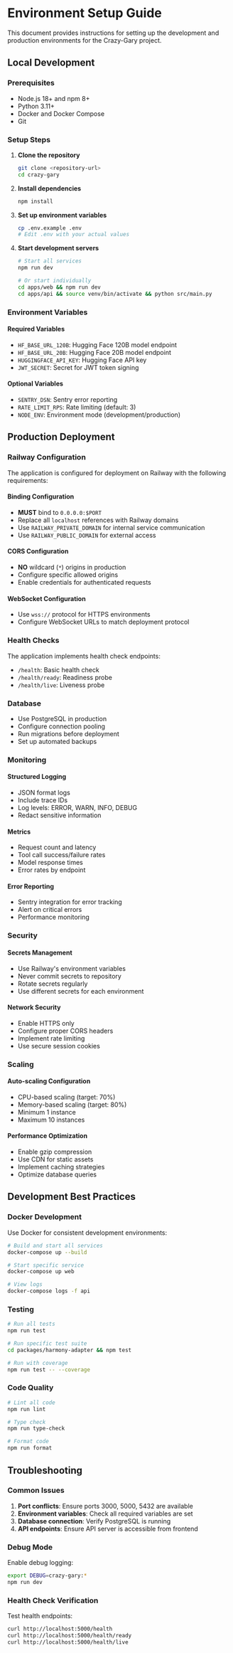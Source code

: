 # Environment Setup Guide

This document provides instructions for setting up the development and production environments for the Crazy-Gary project.

## Local Development

### Prerequisites

- Node.js 18+ and npm 8+
- Python 3.11+
- Docker and Docker Compose
- Git

### Setup Steps

1. **Clone the repository**
   ```bash
   git clone <repository-url>
   cd crazy-gary
   ```

2. **Install dependencies**
   ```bash
   npm install
   ```

3. **Set up environment variables**
   ```bash
   cp .env.example .env
   # Edit .env with your actual values
   ```

4. **Start development servers**
   ```bash
   # Start all services
   npm run dev

   # Or start individually
   cd apps/web && npm run dev
   cd apps/api && source venv/bin/activate && python src/main.py
   ```

### Environment Variables

#### Required Variables

- `HF_BASE_URL_120B`: Hugging Face 120B model endpoint
- `HF_BASE_URL_20B`: Hugging Face 20B model endpoint
- `HUGGINGFACE_API_KEY`: Hugging Face API key
- `JWT_SECRET`: Secret for JWT token signing

#### Optional Variables

- `SENTRY_DSN`: Sentry error reporting
- `RATE_LIMIT_RPS`: Rate limiting (default: 3)
- `NODE_ENV`: Environment mode (development/production)

## Production Deployment

### Railway Configuration

The application is configured for deployment on Railway with the following requirements:

#### Binding Configuration

- **MUST** bind to `0.0.0.0:$PORT`
- Replace all `localhost` references with Railway domains
- Use `RAILWAY_PRIVATE_DOMAIN` for internal service communication
- Use `RAILWAY_PUBLIC_DOMAIN` for external access

#### CORS Configuration

- **NO** wildcard (`*`) origins in production
- Configure specific allowed origins
- Enable credentials for authenticated requests

#### WebSocket Configuration

- Use `wss://` protocol for HTTPS environments
- Configure WebSocket URLs to match deployment protocol

### Health Checks

The application implements health check endpoints:

- `/health`: Basic health check
- `/health/ready`: Readiness probe
- `/health/live`: Liveness probe

### Database

- Use PostgreSQL in production
- Configure connection pooling
- Run migrations before deployment
- Set up automated backups

### Monitoring

#### Structured Logging

- JSON format logs
- Include trace IDs
- Log levels: ERROR, WARN, INFO, DEBUG
- Redact sensitive information

#### Metrics

- Request count and latency
- Tool call success/failure rates
- Model response times
- Error rates by endpoint

#### Error Reporting

- Sentry integration for error tracking
- Alert on critical errors
- Performance monitoring

### Security

#### Secrets Management

- Use Railway's environment variables
- Never commit secrets to repository
- Rotate secrets regularly
- Use different secrets for each environment

#### Network Security

- Enable HTTPS only
- Configure proper CORS headers
- Implement rate limiting
- Use secure session cookies

### Scaling

#### Auto-scaling Configuration

- CPU-based scaling (target: 70%)
- Memory-based scaling (target: 80%)
- Minimum 1 instance
- Maximum 10 instances

#### Performance Optimization

- Enable gzip compression
- Use CDN for static assets
- Implement caching strategies
- Optimize database queries

## Development Best Practices

### Docker Development

Use Docker for consistent development environments:

```bash
# Build and start all services
docker-compose up --build

# Start specific service
docker-compose up web

# View logs
docker-compose logs -f api
```

### Testing

```bash
# Run all tests
npm run test

# Run specific test suite
cd packages/harmony-adapter && npm test

# Run with coverage
npm run test -- --coverage
```

### Code Quality

```bash
# Lint all code
npm run lint

# Type check
npm run type-check

# Format code
npm run format
```

## Troubleshooting

### Common Issues

1. **Port conflicts**: Ensure ports 3000, 5000, 5432 are available
2. **Environment variables**: Check all required variables are set
3. **Database connection**: Verify PostgreSQL is running
4. **API endpoints**: Ensure API server is accessible from frontend

### Debug Mode

Enable debug logging:

```bash
export DEBUG=crazy-gary:*
npm run dev
```

### Health Check Verification

Test health endpoints:

```bash
curl http://localhost:5000/health
curl http://localhost:5000/health/ready
curl http://localhost:5000/health/live
```


